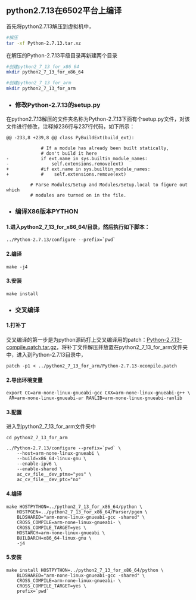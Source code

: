## python2.7.13在6502平台上编译

首先将python2.7.13解压到虚拟机中，

```bash
#解压
tar -xf Python-2.7.13.tar.xz
```

在解压的Python-2.7.13平级目录再新建两个目录

```bash
#创建python2_7_13_for_x86_64
mkdir python2_7_13_for_x86_64
```

```bash
#创建python2_7_13_for_arm
mkdir python2_7_13_for_arm
```

* ### 修改Python-2.7.13的setup.py

在python2.7.13解压的文件夹名称为Python-2.7.13下面有个setup.py文件，对该文件进行修改，注释掉236行与237行代码，如下所示：

```
@@ -233,8 +239,8 @@ class PyBuildExt(build_ext):

             # If a module has already been built statically,
             # don't build it here
-            if ext.name in sys.builtin_module_names:
-                self.extensions.remove(ext)
+            #if ext.name in sys.builtin_module_names:
+            #    self.extensions.remove(ext)

         # Parse Modules/Setup and Modules/Setup.local to figure out which
         # modules are turned on in the file.
```

* ### 编译X86版本PYTHON

#### 1.进入python2\_7\_13\_for\_x86\_64/目录，然后执行如下脚本：

    ../Python-2.7.13/configure --prefix=`pwd`

#### 2.编译

```
make -j4
```

#### 3.安装

```
make install
```

* ### 交叉编译

#### 1.打补丁

交叉编译的第一步是为python源码打上交叉编译用的patch：[Python-2.7.13-compile.patch.tar.gz](http://files.cnblogs.com/files/pengdonglin137/Python-2.7.13-xcompile.patch.tar.gz)，将补丁文件解压并放置在python2\_7\_13\_for\_arm文件夹中，进入到Python-2.7.13目录中，

```
patch -p1 < ../python2_7_13_for_arm/Python-2.7.13-xcompile.patch
```

#### 2.导出环境变量

```
export CC=arm-none-linux-gnueabi-gcc CXX=arm-none-linux-gnueabi-g++ \
 AR=arm-none-linux-gnueabi-ar RANLIB=arm-none-linux-gnueabi-ranlib
```

#### 3.配置

进入到python2\_7\_13\_for\_arm文件夹中

    cd python2_7_13_for_arm

    ../Python-2.7.13/configure --prefix=`pwd` \
        --host=arm-none-linux-gnueabi \
        --build=x86_64-linux-gnu \
        --enable-ipv6 \
        --enable-shared \
        ac_cv_file__dev_ptmx="yes" \
        ac_cv_file__dev_ptc="no"

#### 4.编译

```
make HOSTPYTHON=../python2_7_13_for_x86_64/python \
    HOSTPGEN=../python2_7_13_for_x86_64/Parser/pgen \
    BLDSHARED="arm-none-linux-gnueabi-gcc -shared" \
    CROSS_COMPILE=arm-none-linux-gnueabi- \
    CROSS_COMPILE_TARGET=yes \
    HOSTARCH=arm-none-linux-gnueabi \
    BUILDARCH=x86_64-linux-gnu \
    -j4
```

#### 5.安装

    make install HOSTPYTHON=../python2_7_13_for_x86_64/python \
        BLDSHARED="arm-none-linux-gnueabi-gcc -shared" \
        CROSS_COMPILE=arm-none-linux-gnueabi- \
        CROSS_COMPILE_TARGET=yes \
        prefix=`pwd`



